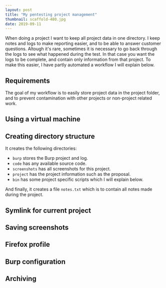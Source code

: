 ```yaml
---
layout: post
title: "My pentesting project management"
thumbnail: scaffold-480.jpg
date: 2019-09-11
---
```


When doing a project I want to keep all project data in one directory. I keep notes and logs to make reporting easier, and to be able to answer customer questions. Altough it's rare, sometimes it is necessary to go back through the logs to see what happened during the test. In that case you want the logs to be complete, and contain only information from that project. To make this easier, I have partly automated a workflow I will explain below.

## Requirements

The goal of my workflow is to easily store project data in the project folder, and to prevent contamination with other projects or non-project related work. 

## Using a virtual machine


## Creating directory structure

It creates the following directories:

* `burp` stores the Burp project and log.
* `code` has any available source code.
* `screenshots` has all screenshots for this project.
* `project` has the project information such as the proposal.
* `bin` has some project specific scripts which I will explain below.

And finally, it creates a file `notes.txt` which is to contain all notes made during the project.

## Symlink for current project



## Saving screenshots



## Firefox profile

## Burp configuration

## Archiving
